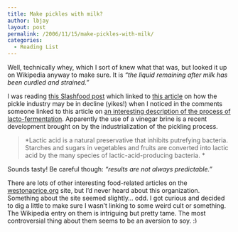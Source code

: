 ```yaml
---
title: Make pickles with milk?
author: lbjay
layout: post
permalink: /2006/11/15/make-pickles-with-milk/
categories:
  - Reading List
---
```

<abbr class="unapi-id" title=""><!-- &nbsp; --></abbr> 

Well, technically whey, which I sort of knew what that was, but looked it up on Wikipedia anyway to make sure. It is *&#8220;the liquid remaining after milk has been curdled and strained.&#8221;*

I was reading [this Slashfood post][1] which linked to [this article][2] on how the pickle industry may be in decline (yikes!) when I noticed in the comments someone linked to this article on [an interesting description of the process of lacto-fermentation][3]. Apparently the use of a vinegar brine is a recent development brought on by the industrialization of the pickling process.

> *Lactic acid is a natural preservative that inhibits putrefying bacteria. Starches and sugars in vegetables and fruits are converted into lactic acid by the many species of lactic-acid-producing bacteria. *

Sounds tasty! Be careful though: *&#8220;results are not always predictable.&#8221;*

There are lots of other interesting food-related articles on the [westonaprice.org][4] site, but I&#8217;d never heard about this organization. Something about the site seemed slightly&#8230; odd. I got curious and decided to dig a little to make sure I wasn&#8217;t linking to some weird cult or something. The Wikipedia entry on them is intriguing but pretty tame. The most controversial thing about them seems to be an aversion to soy. <img src="http://www.f00die.com/wp-includes/images/smilies/simple-smile.png" alt=":)" class="wp-smiley" style="height: 1em; max-height: 1em;" />

 [1]: http://www.slashfood.com/2006/11/13/pickled-veggies-are-in-a-pickle/
 [2]: http://www.packagedfacts.com/corporate/press/Press_view.asp?Article=756
 [3]: http://www.westonaprice.org/foodfeatures/lacto.html
 [4]: http://www.westonaprice.org